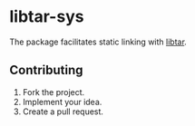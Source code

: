 # libtar-sys

The package facilitates static linking with [libtar][1].

## Contributing

1. Fork the project.
2. Implement your idea.
3. Create a pull request.

[1]: http://www.feep.net/libtar/

